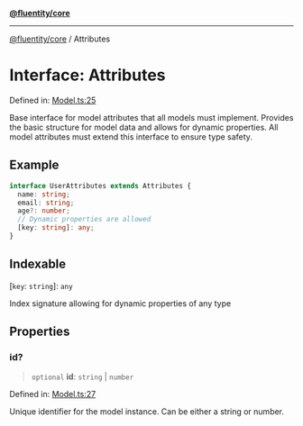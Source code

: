 [**@fluentity/core**](../README.md)

***

[@fluentity/core](../globals.md) / Attributes

# Interface: Attributes

Defined in: [Model.ts:25](https://github.com/cedricpierre/fluentity-core/blob/2ccafd8d5a02651a7a61215667003025bf50857e/src/Model.ts#L25)

Base interface for model attributes that all models must implement.
Provides the basic structure for model data and allows for dynamic properties.
All model attributes must extend this interface to ensure type safety.

## Example

```typescript
interface UserAttributes extends Attributes {
  name: string;
  email: string;
  age?: number;
  // Dynamic properties are allowed
  [key: string]: any;
}
```

## Indexable

\[`key`: `string`\]: `any`

Index signature allowing for dynamic properties of any type

## Properties

### id?

> `optional` **id**: `string` \| `number`

Defined in: [Model.ts:27](https://github.com/cedricpierre/fluentity-core/blob/2ccafd8d5a02651a7a61215667003025bf50857e/src/Model.ts#L27)

Unique identifier for the model instance. Can be either a string or number.

